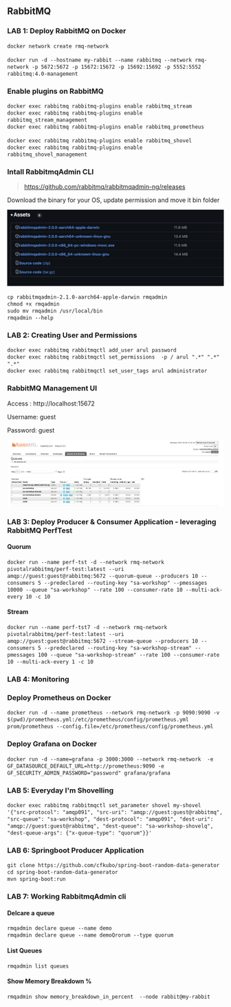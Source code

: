 ## RabbitMQ

### LAB 1: Deploy RabbitMQ on Docker
```
docker network create rmq-network

docker run -d --hostname my-rabbit --name rabbitmq --network rmq-network -p 5672:5672 -p 15672:15672 -p 15692:15692 -p 5552:5552 rabbitmq:4.0-management
```
### Enable plugins on RabbitMQ
```
docker exec rabbitmq rabbitmq-plugins enable rabbitmq_stream
docker exec rabbitmq rabbitmq-plugins enable rabbitmq_stream_management
docker exec rabbitmq rabbitmq-plugins enable rabbitmq_prometheus

docker exec rabbitmq rabbitmq-plugins enable rabbitmq_shovel
docker exec rabbitmq rabbitmq-plugins enable rabbitmq_shovel_management
```

### Intall RabbitmqAdmin CLI
> https://github.com/rabbitmq/rabbitmqadmin-ng/releases

Download the binary for your OS, update permission and move it bin folder

![RabbitMQ Screenshot](static/rmqadmin.png)
```
cp rabbitmqadmin-2.1.0-aarch64-apple-darwin rmqadmin
chmod +x rmqadmin
sudo mv rmqadmin /usr/local/bin
rmqadmin --help

```
### LAB 2: Creating User and Permissions
```
docker exec rabbitmq rabbitmqctl add_user arul password
docker exec rabbitmq rabbitmqctl set_permissions  -p / arul ".*" ".*" ".*"
docker exec rabbitmq rabbitmqctl set_user_tags arul administrator
```

### RabbitMQ Management UI

Access : http://localhost:15672

Username: guest

Password: guest

![RabbitMQ Screenshot](static/rabbitmq.png)

### LAB 3: Deploy Producer & Consumer Application - leveraging RabbitMQ PerfTest

#### Quorum
```
docker run --name perf-tst -d --network rmq-network pivotalrabbitmq/perf-test:latest --uri amqp://guest:guest@rabbitmq:5672 --quorum-queue --producers 10 --consumers 5 --predeclared --routing-key "sa-workshop" --pmessages 10000 --queue "sa-workshop" --rate 100 --consumer-rate 10 --multi-ack-every 10 -c 10
```

#### Stream
```
docker run --name perf-tst7 -d --network rmq-network pivotalrabbitmq/perf-test:latest --uri amqp://guest:guest@rabbitmq:5672 --stream-queue --producers 10 --consumers 5 --predeclared --routing-key "sa-workshop-stream" --pmessages 100 --queue "sa-workshop-stream" --rate 100 --consumer-rate 10 --multi-ack-every 1 -c 10

```

### LAB 4: Monitoring

### Deploy Prometheus on Docker
```
docker run -d --name prometheus --network rmq-network -p 9090:9090 -v $(pwd)/prometheus.yml:/etc/prometheus/config/prometheus.yml prom/prometheus --config.file=/etc/prometheus/config/prometheus.yml
```
### Deploy Grafana on Docker

```
docker run -d --name=grafana -p 3000:3000 --network rmq-network  -e GF_DATASOURCE_DEFAULT_URL=http://prometheus:9090 -e GF_SECURITY_ADMIN_PASSWORD="password" grafana/grafana
```

### LAB 5: Everyday I'm Shovelling
```
docker exec rabbitmq rabbitmqctl set_parameter shovel my-shovel '{"src-protocol": "amqp091", "src-uri": "amqp://guest:guest@rabbitmq", "src-queue": "sa-workshop", "dest-protocol": "amqp091", "dest-uri": "amqp://guest:guest@rabbitmq", "dest-queue": "sa-workshop-shovelq", "dest-queue-args": {"x-queue-type": "quorum"}}'
```


### LAB 6: Springboot Producer Application
```
git clone https://github.com/cfkubo/spring-boot-random-data-generator
cd spring-boot-random-data-generator
mvn spring-boot:run

```

### LAB 7: Working RabbitmqAdmin cli

#### Delcare a queue
```
rmqadmin declare queue --name demo
rmqadmin declare queue --name demoQrorum --type quorum
```
#### List Queues
```
rmqadmin list queues
```
#### Show Memory Breakdown %
```
rmqadmin show memory_breakdown_in_percent  --node rabbit@my-rabbit
```
<!--
rmqadmin shovels declare_amqp091 --name my-amqp091-shovel \
    --source-uri amqp://guest:guest@rabbitmq \
    --destination-uri amqp://guest:guest@rabbitmq \
    --ack-mode "on-confirm" \
    --source-queue "sa-workshop" \
    --destination-queue "sa-workshop-shovelq" \
    --predeclared-source false \
    --predeclared-destination false


    curl -v -u guest:guest -X PUT http://localhost:15672/api/parameters/shovel/%2f/my-shovel \
                           -H "content-type: application/json" \
                           -d @- <<EOF
    {
      "value": {
        "src-protocol": "amqp091",
        "src-uri": "amqp://localhost",
        "src-queue": "sa-workshop",
        "dest-protocol": "amqp091",
        "dest-uri": "amqps://rabbit@3a580aa936b9:5672",
        "dest-queue": "sa-workshop-shovelq"
      }
    }
    EOF -->
